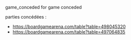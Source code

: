 game_conceded for game conceded


parties concédées : 
- https://boardgamearena.com/table?table=498045320
- https://boardgamearena.com/table?table=497064835
